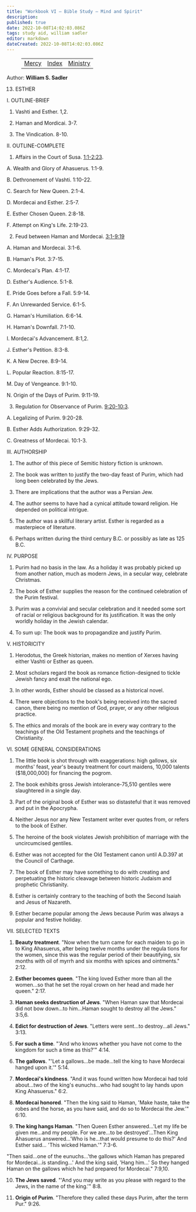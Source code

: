 ```yaml
---
title: "Workbook VI — Bible Study — Mind and Spirit"
description: 
published: true
date: 2022-10-08T14:02:03.086Z
tags: study aid, william sadler
editor: markdown
dateCreated: 2022-10-08T14:02:03.086Z
---
```


<figure class="table chapter-navigator">
	<table>
		<tbody>
		<tr>
			<td><a href="/en/William_S_Sadler/Workbook_6_Bible_Study/Mercy">Mercy</a></td>
			<td><a href="/en/William_S_Sadler/Workbook_6_Bible_Study/Index">Index</a></td>
			<td><a href="/en/William_S_Sadler/Workbook_6_Bible_Study/Ministry">Ministry</a></td>
		</tr>
		</tbody>
	</table>
</figure>

Author: **William S. Sadler**


13. ESTHER

I. OUTLINE-BRIEF

1. Vashti and Esther. 1,2.

2. Haman and Mordicai. 3-7.

3. The Vindication. 8-10.

II. OUTLINE-COMPLETE

1. Affairs in the Court of Susa. [1:1-2:23](/en/Bible/Esther/1#v1).

A. Wealth and Glory of Ahasuerus. 1:1-9.

B. Dethronement of Vashti. 1:10-22.

C. Search for New Queen. 2:1-4.

D. Mordecai and Esther. 2:5-7.

E. Esther Chosen Queen. 2:8-18.

F. Attempt on King's Life. 2:19-23.

2. Feud between Haman and Mordecai. [3:1-9:19](/en/Bible/Esther/3#v1)

A. Haman and Mordecai. 3:1-6.

B. Haman's Plot. 3:7-15.

C. Mordecai's Plan. 4:1-17.

D. Esther's Audience. 5:1-8.

E. Pride Goes before a Fall. 5:9-14.

F. An Unrewarded Service. 6:1-5.

G. Haman's Humiliation. 6:6-14.

H. Haman's Downfall. 7:1-10.

I. Mordecai's Advancement. 8:1,2.

J. Esther's Petition. 8:3-8.

K. A New Decree. 8:9-14.

L. Popular Reaction. 8:15-17.

M. Day of Vengeance. 9:1-10.

N. Origin of the Days of Purim. 9:11-19.

3. Regulation for Observance of Purim. [9:20-10:3](/en/Bible/Esther/9#v20).

A. Legalizing of Purim. 9:20-28.

B. Esther Adds Authorization. 9:29-32.

C. Greatness of Mordecai. 10:1-3.

III. AUTHORSHIP

1. The author of this piece of Semitic history fiction is unknown.

2. The book was written to justify the two-day feast of Purim, which had long been celebrated by the Jews.

3. There are implications that the author was a Persian Jew.

4. The author seems to have had a cynical attitude toward religion. He depended on political intrigue.

5. The author was a skillful literary artist. Esther is regarded as a masterpiece of literature.

6. Perhaps written during the third century B.C. or possibly as late as 125 B.C.

IV. PURPOSE

1. Purim had no basis in the law. As a holiday it was probably picked up from another nation, much as modern Jews, in a secular way, celebrate Christmas.

2. The book of Esther supplies the reason for the continued celebration of the Purim festival.

3. Purim was a convivial and secular celebration and it needed some sort of racial or religious background for its justification. It was the only worldly holiday in the Jewish calendar.

4. To sum up: The book was to propagandize and justify Purim.

V. HISTORICITY

1. Herodotus, the Greek historian, makes no mention of Xerxes having either Vashti or Esther as queen.

2. Most scholars regard the book as romance fiction-designed to tickle Jewish fancy and exalt the national ego.

3. In other words, Esther should be classed as a historical novel.

4. There were objections to the book's being received into the sacred canon, there being no mention of God, prayer, or any other religious practice.

5. The ethics and morals of the book are in every way contrary to the teachings of the Old Testament prophets and the teachings of Christianity.

VI. SOME GENERAL CONSIDERATIONS

1. The little book is shot through with exaggerations: high gallows, six months' feast, year's beauty treatment for court maidens, 10,000 talents ($18,000,000) for financing the pogrom.

2. The book exhibits gross Jewish intolerance-75,510 gentiles were slaughtered in a single day.

3. Part of the original book of Esther was so distasteful that it was removed and put in the Apocrypha.

4. Neither Jesus nor any New Testament writer ever quotes from, or refers to the book of Esther.

5. The heroine of the book violates Jewish prohibition of marriage with the uncircumcised gentiles.

6. Esther was not accepted for the Old Testament canon until A.D.397 at the Council of Carthage.

7. The book of Esther may have something to do with creating and perpetuating the historic cleavage between historic Judaism and prophetic Christianity.

8. Esther is certainly contrary to the teaching of both the Second Isaiah and Jesus of Nazareth.

9. Esther became popular among the Jews because Purim was always a popular and festive holiday.

VII. SELECTED TEXTS

1. **Beauty treatment**. "Now when the turn came for each maiden to go in to King Ahasuerus, after being twelve months under the regula tions for the women, since this was the regular period of their beautifying, six months with oil of myrrh and six months with spices and ointments." 2:12.

2. **Esther becomes queen**. "The king loved Esther more than all the women...so that he set the royal crown on her head and made her queen." 2:17.

3. **Haman seeks destruction of Jews**. "When Haman saw that Mordecai did not bow down...to him...Haman sought to destroy all the Jews." 3:5,6.

4. **Edict for destruction of Jews**. "Letters were sent...to destroy...all Jews." 3:13.

5. **For such a time**. "'And who knows whether you have not come to the kingdom for such a time as this?'" 4:14.

6. **The gallows**. "'Let a gallows...be made...tell the king to have Mordecai hanged upon it.'" 5:14.

7. **Mordecai's kindness**. "And it was found written how Mordecai had told about...two of the king's eunuchs...who had sought to lay hands upon King Ahasuerus." 6:2.

8. **Mordecai honored**. "Then the king said to Haman, 'Make haste, take the robes and the horse, as you have said, and do so to Mordecai the Jew.'" 6:10.

9. **The king hangs Haman**. "Then Queen Esther answered...'Let my life be given me...and my people. For we are...to be destroyed'...Then King Ahasuerus answered...'Who is he...that would presume to do this?' And Esther said... 'This wicked Haman.'" 7:3-6.

"Then said...one of the eunuchs...'the gallows which Haman has prepared for Mordecai...is standing...' And the king said, 'Hang him...' So they hanged Haman on the gallows which he had prepared for Mordecai." 7:9,10.

10. **The Jews saved**. "'And you may write as you please with regard to the Jews, in the name of the king.'" 8:8.

11. **Origin of Purim**. "Therefore they called these days Purim, after the term Pur." 9:26.


<br>

